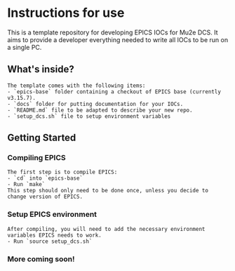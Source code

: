 # Instructions for use

This is a template repository for developing EPICS IOCs for Mu2e DCS. It aims to provide a developer everything needed
to write all IOCs to be run on a single PC.

## What's inside?
    The template comes with the following items:
    - `epics-base` folder containing a checkout of EPICS base (currently v3.15.7).
    - `docs` folder for putting documentation for your IOCs.
    - `README.md` file to be adapted to describe your new repo.
    - `setup_dcs.sh` file to setup environment variables

## Getting Started
### Compiling EPICS
    The first step is to compile EPICS:
    - `cd` into `epics-base`
    - Run `make`
    This step should only need to be done once, unless you decide to change version of EPICS.

### Setup EPICS environment
    After compiling, you will need to add the necessary environment variables EPICS needs to work.
    - Run `source setup_dcs.sh`

### More coming soon!
